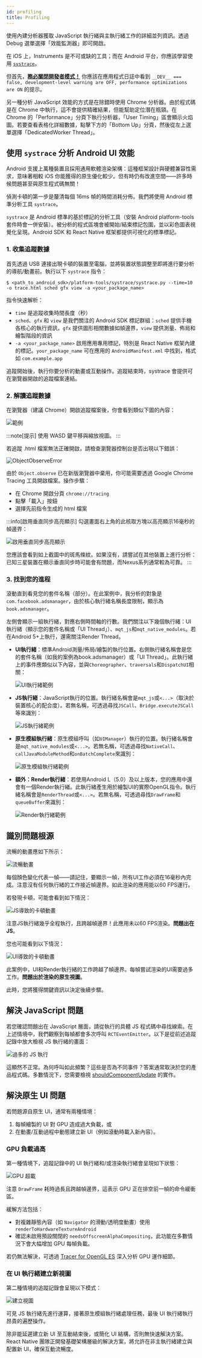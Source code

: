 ```yaml
---
id: profiling
title: Profiling
---
```


使用內建分析器獲取 JavaScript 執行緒與主執行緒工作的詳細並列資訊。透過 Debug 選單選擇「效能監測器」即可開啟。

在 iOS 上，Instruments 是不可或缺的工具；而在 Android 平台，你應該學習使用 [`systrace`](profiling.md#profiling-android-ui-performance-with-systrace)。

但首先，[**務必關閉開發者模式！**](performance.md#running-in-development-mode-devtrue) 你應該在應用程式日誌中看到 `__DEV__ === false, development-level warning are OFF, performance optimizations are ON` 的提示。

另一種分析 JavaScript 效能的方式是在除錯時使用 Chrome 分析器。由於程式碼是在 Chrome 中執行，這不會提供精確結果，但能幫助定位潛在瓶頸。在 Chrome 的「Performance」分頁下執行分析器，「User Timing」區會顯示火焰圖。若要查看表格化詳細數據，點擊下方的「Bottom Up」分頁，然後從左上選單選擇「DedicatedWorker Thread」。

## 使用 `systrace` 分析 Android UI 效能

Android 支援上萬種裝置且採用通用軟體渲染架構：這種框架設計與硬體兼容性需求，意味著相較 iOS 你能獲得的原生優化較少。但有時仍有改進空間——許多時候問題甚至與原生程式碼無關！

偵測卡頓的第一步是釐清每個 16ms 幀的時間消耗分佈。我們將使用 Android 標準分析工具 `systrace`。

`systrace` 是 Android 標準的基於標記的分析工具（安裝 Android platform-tools 套件時會一併安裝）。被分析的程式區塊會被開始/結束標記包圍，並以彩色圖表視覺化呈現。Android SDK 和 React Native 框架都提供可視化的標準標記。

### 1. 收集追蹤數據

首先透過 USB 連接出現卡頓的裝置至電腦，並將裝置狀態調整至即將進行要分析的導航/動畫前。執行以下 `systrace` 指令：

```shell
$ <path_to_android_sdk>/platform-tools/systrace/systrace.py --time=10 -o trace.html sched gfx view -a <your_package_name>
```

指令快速解析：

- `time` 是追蹤收集時間長度（秒）
- `sched`、`gfx` 和 `view` 是我們關注的 Android SDK 標記群組：`sched` 提供手機各核心的執行資訊，`gfx` 提供圖形相關數據如幀邊界，`view` 提供測量、佈局和繪製階段的資訊
- `-a <your_package_name>` 啟用應用專用標記，特別是 React Native 框架內建的標記。`your_package_name` 可在應用的 `AndroidManifest.xml` 中找到，格式如 `com.example.app`

追蹤開始後，執行你要分析的動畫或互動操作。追蹤結束時，systrace 會提供可在瀏覽器開啟的追蹤檔案連結。

### 2. 解讀追蹤數據

在瀏覽器（建議 Chrome）開啟追蹤檔案後，你會看到類似下圖的內容：

![範例](/docs/assets/SystraceExample.png)

:::note[提示]
使用 WASD 鍵平移與縮放視圖。
:::

若追蹤 .html 檔案無法正確開啟，請檢查瀏覽器控制台是否出現以下錯誤：

![ObjectObserveError](/docs/assets/ObjectObserveError.png)

由於 `Object.observe` 已在新版瀏覽器中棄用，你可能需要透過 Google Chrome Tracing 工具開啟檔案。操作步驟：

- 在 Chrome 開啟分頁 `chrome://tracing`
- 點擊「載入」按鈕
- 選擇先前指令生成的 html 檔案

:::info[啟用垂直同步高亮顯示]
勾選畫面右上角的此核取方塊以高亮顯示16毫秒的幀邊界：

![啟用垂直同步高亮顯示](/docs/assets/SystraceHighlightVSync.png)

您應該會看到如上截圖中的斑馬條紋。如果沒有，請嘗試在其他裝置上進行分析：已知三星裝置在顯示垂直同步時可能會有問題，而Nexus系列通常較為可靠。
:::

### 3. 找到您的進程

滾動直到看見您的套件名稱（部分）。在此案例中，我分析的對象是`com.facebook.adsmanager`，由於核心執行緒名稱長度限制，顯示為`book.adsmanager`。

左側會顯示一組執行緒，對應右側時間軸的行數。我們關注以下幾個執行緒：UI執行緒（顯示您的套件名稱或「UI Thread」）、`mqt_js`和`mqt_native_modules`。若在Android 5+上執行，還需關注Render Thread。

- **UI執行緒**：標準Android測量/佈局/繪製的執行位置。右側執行緒名稱會是您的套件名稱（如我的案例為book.adsmanager）或「UI Thread」。此執行緒上的事件應類似以下內容，並與`Choreographer`、`traversals`和`DispatchUI`相關：

  ![UI執行緒範例](/docs/assets/SystraceUIThreadExample.png)

- **JS執行緒**：JavaScript執行的位置。執行緒名稱會是`mqt_js`或`<...>`（取決於裝置核心的配合度）。若無名稱，可透過尋找`JSCall`、`Bridge.executeJSCall`等來識別：

  ![JS執行緒範例](/docs/assets/SystraceJSThreadExample.png)

- **原生模組執行緒**：原生模組呼叫（如`UIManager`）執行的位置。執行緒名稱會是`mqt_native_modules`或`<...>`。若無名稱，可透過尋找`NativeCall`、`callJavaModuleMethod`和`onBatchComplete`來識別：

  ![原生模組執行緒範例](/docs/assets/SystraceNativeModulesThreadExample.png)

- **額外：Render執行緒**：若使用Android L（5.0）及以上版本，您的應用中還會有一個Render執行緒。此執行緒產生用於繪製UI的實際OpenGL指令。執行緒名稱會是`RenderThread`或`<...>`。若無名稱，可透過尋找`DrawFrame`和`queueBuffer`來識別：

  ![Render執行緒範例](/docs/assets/SystraceRenderThreadExample.png)

## 識別問題根源

流暢的動畫應如下所示：

![流暢動畫](/docs/assets/SystraceWellBehaved.png)

每個顏色變化代表一幀——請記住，要顯示一幀，所有UI工作必須在16毫秒內完成。注意沒有任何執行緒的工作接近幀邊界。如此渲染的應用能以60 FPS運行。

若發現卡頓，可能會看到如下情況：

![JS導致的卡頓動畫](/docs/assets/SystraceBadJS.png)

注意JS執行緒幾乎全程執行，且跨越幀邊界！此應用未以60 FPS渲染。**問題出在JS**。

您也可能看到以下情況：

![UI導致的卡頓動畫](/docs/assets/SystraceBadUI.png)

此案例中，UI和Render執行緒的工作跨越了幀邊界。每幀嘗試渲染的UI需要過多工作。**問題出於渲染的原生視圖**。

此時，您將獲得關鍵資訊以決定後續步驟。

## 解決 JavaScript 問題

若您確認問題出在 JavaScript 層面，請從執行的具體 JS 程式碼中尋找線索。在上述情境中，我們觀察到每幀都會多次呼叫 `RCTEventEmitter`。以下是從前述追蹤記錄中放大檢視 JS 執行緒的畫面：

![過多的 JS 執行](/docs/assets/SystraceBadJS2.png)

這顯然不正常。為何呼叫如此頻繁？這些是否為不同事件？答案通常取決於您的產品程式碼。多數情況下，您需要檢視 [shouldComponentUpdate](https://reactjs.org/docs/react-component.html#shouldcomponentupdate) 的實作。

## 解決原生 UI 問題

若問題源自原生 UI，通常有兩種情境：

1. 每幀繪製的 UI 對 GPU 造成過大負載，或
2. 在動畫/互動過程中動態建立新 UI（例如滾動時載入新內容）。

### GPU 負載過高

第一種情境下，追蹤記錄中的 UI 執行緒和/或渲染執行緒會呈現如下狀態：

![GPU 超載](/docs/assets/SystraceBadUI.png)

注意 `DrawFrame` 耗時過長且跨越幀邊界，這表示 GPU 正在排空前一幀的命令緩衝區。

緩解方法包括：

- 對複雜靜態內容（如 `Navigator` 的滑動/透明度動畫）使用 `renderToHardwareTextureAndroid`
- 確認未啟用預設關閉的 `needsOffscreenAlphaCompositing`，此功能在多數情況下會大幅增加 GPU 每幀負載。

若仍無法解決，可透過 [Tracer for OpenGL ES](http://www.androiddocs.com/tools/help/gltracer.html) 深入分析 GPU 運作細節。

### 在 UI 執行緒建立新視圖

第二種情境的追蹤記錄會呈現以下模式：

![建立視圖](/docs/assets/SystraceBadCreateUI.png)

可見 JS 執行緒先進行運算，接著原生模組執行緒處理任務，最後 UI 執行緒執行昂貴的遍歷操作。

除非能延遲建立新 UI 至互動結束後，或簡化 UI 結構，否則無快速解決方案。React Native 團隊正開發基礎架構層級的解決方案，將允許在非主執行緒建立與配置新 UI，確保互動流暢度。
